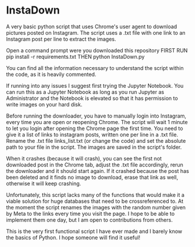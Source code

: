 # InstaDown
A very basic python script that uses Chrome's user agent to download pictures posted on Instagram.
The script uses a .txt file with one link to an Instagram post per line to extract the images.

Open a command prompt were you downloaded this repository
FIRST RUN pip install -r requirements.txt
THEN python InstaDown.py

You can find all the information necessary to understand the script within the code, as it is heavily commented.

If running into any issues I suggest first trying the Jupyter Notebook. You can run this as a Jupyter Notebook as long as you run Jupyter as Administrator and the Notebook is elevated so that it has permission 
to write images on your hard disk.

Before running the downloader, you have to manually login into Instagram, every time you are open or reopening Chrome. The script will wait 1 minute to let you login after opening the Chrome page the first time.
You need to give it a list of links to instagram posts, written one per line in a .txt file. Rename the .txt file links_list.txt (or change the code) and set the absolute path to your file in the script.
The images are saved in the script's folder.

When it crashes (because it will crash), you can see the first not downloaded post in the Chrome tab, adjust the .txt file accordingly, rerun the downloader and it should start again.
If it crashed because the post has been deleted and it finds no image to download, erase that link as well, otherwise it will keep crashing.

Unfortunately, this script lacks many of the functions that would make it a viable solution for huge databases that need to be crossreferenced to.
At the moment the script renames the images with the random number given by Meta to the links every time you visit the page.
I hope to be able to implement them one day, but I am open to contributions from others.

This is the very first functional script I have ever made and I barely know the basics of Python. I hope someone will find it useful!
